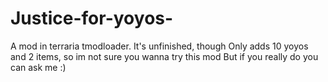 # Justice-for-yoyos-
A mod in terraria tmodloader. It's unfinished, though
Only adds 10 yoyos and 2 items, so im not sure you wanna try this mod
But if you really do you can ask me :)
